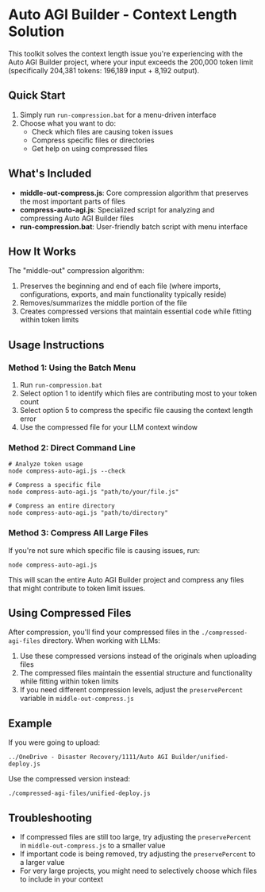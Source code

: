 # Auto AGI Builder - Context Length Solution

This toolkit solves the context length issue you're experiencing with the Auto AGI Builder project, where your input exceeds the 200,000 token limit (specifically 204,381 tokens: 196,189 input + 8,192 output).

## Quick Start

1. Simply run `run-compression.bat` for a menu-driven interface
2. Choose what you want to do:
   - Check which files are causing token issues
   - Compress specific files or directories
   - Get help on using compressed files

## What's Included

- **middle-out-compress.js**: Core compression algorithm that preserves the most important parts of files
- **compress-auto-agi.js**: Specialized script for analyzing and compressing Auto AGI Builder files
- **run-compression.bat**: User-friendly batch script with menu interface

## How It Works

The "middle-out" compression algorithm:
1. Preserves the beginning and end of each file (where imports, configurations, exports, and main functionality typically reside)
2. Removes/summarizes the middle portion of the file
3. Creates compressed versions that maintain essential code while fitting within token limits

## Usage Instructions

### Method 1: Using the Batch Menu

1. Run `run-compression.bat`
2. Select option 1 to identify which files are contributing most to your token count
3. Select option 5 to compress the specific file causing the context length error
4. Use the compressed file for your LLM context window

### Method 2: Direct Command Line

```
# Analyze token usage
node compress-auto-agi.js --check

# Compress a specific file
node compress-auto-agi.js "path/to/your/file.js"

# Compress an entire directory
node compress-auto-agi.js "path/to/directory"
```

### Method 3: Compress All Large Files

If you're not sure which specific file is causing issues, run:

```
node compress-auto-agi.js
```

This will scan the entire Auto AGI Builder project and compress any files that might contribute to token limit issues.

## Using Compressed Files

After compression, you'll find your compressed files in the `./compressed-agi-files` directory. When working with LLMs:

1. Use these compressed versions instead of the originals when uploading files
2. The compressed files maintain the essential structure and functionality while fitting within token limits
3. If you need different compression levels, adjust the `preservePercent` variable in `middle-out-compress.js`

## Example

If you were going to upload:
```
../OneDrive - Disaster Recovery/1111/Auto AGI Builder/unified-deploy.js
```

Use the compressed version instead:
```
./compressed-agi-files/unified-deploy.js
```

## Troubleshooting

- If compressed files are still too large, try adjusting the `preservePercent` in `middle-out-compress.js` to a smaller value
- If important code is being removed, try adjusting the `preservePercent` to a larger value
- For very large projects, you might need to selectively choose which files to include in your context
